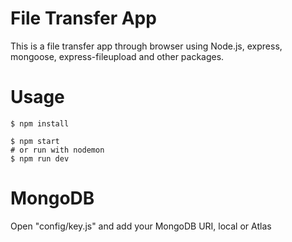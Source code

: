 # File Transfer App
This is a file transfer app through browser using Node.js, express, mongoose, express-fileupload and other packages.
# Usage
```
$ npm install
```

```
$ npm start
# or run with nodemon
$ npm run dev
```
# MongoDB
Open "config/key.js" and add your MongoDB URI, local or Atlas
